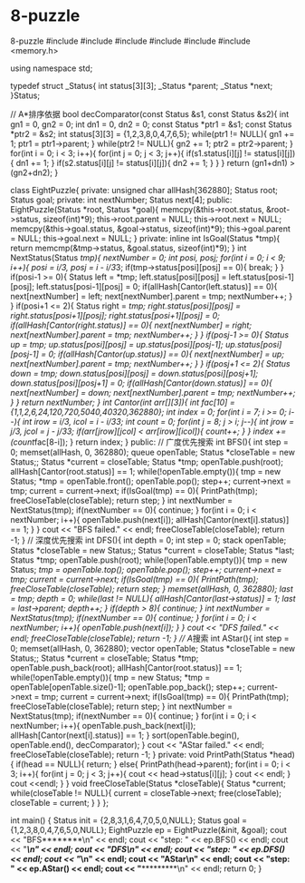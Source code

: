 # 8-puzzle
8-puzzle
#include <iostream>
#include <queue>
#include <stack>
#include <vector>
#include <algorithm>
#include <memory.h>

using namespace std;

typedef struct _Status{
    int status[3][3];
    _Status *parent;
    _Status *next;
}Status;

// A*排序依据
bool decComparator(const Status &s1, const Status &s2){
    int gn1 = 0, gn2 = 0;
    int dn1 = 0, dn2 = 0;
    const Status *ptr1 = &s1;
    const Status *ptr2 = &s2;
    int status[3][3] = {1,2,3,8,0,4,7,6,5};
    while(ptr1 != NULL){
        gn1 += 1;
        ptr1 = ptr1->parent;
    }
    while(ptr2 != NULL){
        gn2 += 1;
        ptr2 = ptr2->parent;
    }
    for(int i = 0; i < 3; i++){
        for(int j = 0; j < 3; j++){
            if(s1.status[i][j] != status[i][j]){
                dn1 += 1;
            }
            if(s2.status[i][j] != status[i][j]){
                dn2 += 1;
            }
        }
    }
    return (gn1+dn1) > (gn2+dn2);
}

class EightPuzzle{
private:
    unsigned char allHash[362880];
    Status root;
    Status goal;
private:
    int nextNumber;
    Status next[4];
public:
    EightPuzzle(Status *root, Status *goal){
        memcpy(&this->root.status, &root->status, sizeof(int)*9);
        this->root.parent = NULL;
        this->root.next = NULL;
        memcpy(&this->goal.status, &goal->status, sizeof(int)*9);
        this->goal.parent = NULL;
        this->goal.next = NULL;
    }
private:
    inline int IsGoal(Status *tmp){
        return memcmp(&tmp->status, &goal.status, sizeof(int)*9);
    }
    int NextStatus(Status *tmp){
        nextNumber = 0;
        int posi, posj;
        for(int i = 0; i < 9; i++){
            posi = i/3, posj = i - i/3*3;
            if(tmp->status[posi][posj] == 0){
                break;
            }
        }
        if(posi-1 >= 0){
            Status left = *tmp;
            left.status[posi][posj] = left.status[posi-1][posj];
            left.status[posi-1][posj] = 0;
            if(allHash[Cantor(left.status)] == 0){
                next[nextNumber] = left;
                next[nextNumber].parent = tmp;
                nextNumber++;
            }
        }
        if(posi+1 <= 2){
            Status right = *tmp;
            right.status[posi][posj] = right.status[posi+1][posj];
            right.status[posi+1][posj] = 0;
            if(allHash[Cantor(right.status)] == 0){
                next[nextNumber] = right;
                next[nextNumber].parent = tmp;
                nextNumber++;
            }
        }
        if(posj-1 >= 0){
            Status up = *tmp;
            up.status[posi][posj] = up.status[posi][posj-1];
            up.status[posi][posj-1] = 0;
            if(allHash[Cantor(up.status)] == 0){
                next[nextNumber] = up;
                next[nextNumber].parent = tmp;
                nextNumber++;
            }
        }
        if(posj+1 <= 2){
            Status down = *tmp;
            down.status[posi][posj] = down.status[posi][posj+1];
            down.status[posi][posj+1] = 0;
            if(allHash[Cantor(down.status)] == 0){
                next[nextNumber] = down;
                next[nextNumber].parent = tmp;
                nextNumber++;
            }
        }
        return nextNumber;
    }
    int Cantor(int arr[][3]){
        int fac[10] = {1,1,2,6,24,120,720,5040,40320,362880};
        int index = 0;
        for(int i = 7; i >= 0; i--){
            int irow = i/3, icol = i - i/3*3;
            int count = 0;
            for(int j = 8; j > i; j--){
                int jrow = j/3, jcol = j - j/3*3;
                if(arr[jrow][jcol] < arr[irow][icol]){
                    count++;
                }
            }
            index += (count*fac[8-i]);
        }
        return index;
    }
public:
    // 广度优先搜索
    int BFS(){
        int step = 0;
        memset(allHash, 0, 362880);
        queue<Status> openTable;
        Status *closeTable = new Status;;
        Status *current = closeTable;
        Status *tmp;
        openTable.push(root);
        allHash[Cantor(root.status)] == 1;
        while(!openTable.empty()){
            tmp = new Status;
            *tmp = openTable.front();
            openTable.pop();
            step++;
            current->next = tmp;
            current = current->next;
            if(IsGoal(tmp) == 0){
                PrintPath(tmp);
                freeCloseTable(closeTable);
                return step;
            }
            int nextNumber = NextStatus(tmp);
            if(nextNumber == 0){
                continue;
            }
            for(int i = 0; i < nextNumber; i++){
                openTable.push(next[i]);
                allHash[Cantor(next[i].status)] == 1;
            }
        }
        cout << "BFS failed." << endl;
        freeCloseTable(closeTable);
        return -1;
    }
    // 深度优先搜索
    int DFS(){
        int depth = 0;
        int step = 0;
        stack<Status> openTable;
        Status *closeTable = new Status;;
        Status *current = closeTable;
        Status *last;
        Status *tmp;
        openTable.push(root);
        while(!openTable.empty()){
            tmp = new Status;
            *tmp = openTable.top();
            openTable.pop();
            step++;
            current->next = tmp;
            current = current->next;
            if(IsGoal(tmp) == 0){
                PrintPath(tmp);
                freeCloseTable(closeTable);
                return step;
            }
            memset(allHash, 0, 362880);
            last = tmp;
            depth = 0;
            while(last != NULL){
                allHash[Cantor(last->status)] = 1;
                last = last->parent;
                depth++;
            }
            if(depth > 8){
                continue;
            }
            int nextNumber = NextStatus(tmp);
            if(nextNumber == 0){
                continue;
            }
            for(int i = 0; i < nextNumber; i++){
                openTable.push(next[i]);
            }
        }
        cout << "DFS failed." << endl;
        freeCloseTable(closeTable);
        return -1;
    }
    // A*搜索
    int AStar(){
        int step = 0;
        memset(allHash, 0, 362880);
        vector<Status> openTable;
        Status *closeTable = new Status;;
        Status *current = closeTable;
        Status *tmp;
        openTable.push_back(root);
        allHash[Cantor(root.status)] == 1;
        while(!openTable.empty()){
            tmp = new Status;
            *tmp = openTable[openTable.size()-1];
            openTable.pop_back();
            step++;
            current->next = tmp;
            current = current->next;
            if(IsGoal(tmp) == 0){
                PrintPath(tmp);
                freeCloseTable(closeTable);
                return step;
            }
            int nextNumber = NextStatus(tmp);
            if(nextNumber == 0){
                continue;
            }
            for(int i = 0; i < nextNumber; i++){
                openTable.push_back(next[i]);
                allHash[Cantor(next[i].status)] == 1;
            }
            sort(openTable.begin(), openTable.end(), decComparator);
        }
        cout << "AStar failed." << endl;
        freeCloseTable(closeTable);
        return -1;
    }
private:
   void PrintPath(Status *head){
        if(head == NULL){
            return;
        }
        else{
            PrintPath(head->parent);
            for(int i = 0; i < 3; i++){
                for(int j = 0; j < 3; j++){
                    cout << head->status[i][j];
                }
                cout << endl;
            }
            cout <<endl;
        }
    }
    void freeCloseTable(Status *closeTable){
        Status *current;
        while(closeTable != NULL){
            current = closeTable->next;
            free(closeTable);
            closeTable = current;
        }
    }
};

int main()
{
    Status init = {2,8,3,1,6,4,7,0,5,0,NULL};
    Status goal = {1,2,3,8,0,4,7,6,5,0,NULL};
    EightPuzzle ep = EightPuzzle(&init, &goal);
    cout << "BFS********\n" << endl;
    cout << "step: " << ep.BFS() << endl;
    cout << "***********\n" << endl;
    cout << "DFS********\n" << endl;
    cout << "step: " << ep.DFS() << endl;
    cout << "***********\n" << endl;
    cout << "AStar******\n" << endl;
    cout << "step: " << ep.AStar() << endl;
    cout << "***********\n" << endl;
    return 0;
}
